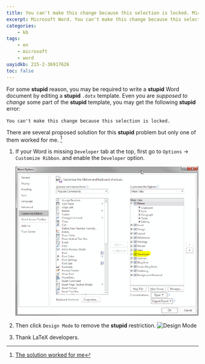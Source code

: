 ```yaml
---
title: You can't make this change because this selection is locked. Microsoft Word Solution
excerpt: Microsoft Word. You can't make this change because this selection is locked.
categories:
    - kb
tags:
    - en
    - microsoft
    - word
uayidkb: 215-2-36917626
toc: false
---
```


For some **stupid** reason, you may be required to write a **stupid** Word
document by editing a **stupid** `.dotx` template. Even you are *supposed to
change* some part of the **stupid** template, you may get the following
**stupid** error:

`You can't make this change because this selection is locked.`

There are several proposed solution for this **stupid** problem but only one
of them worked for me. [^1]

1. If your Word is missing `Developer` tab at the top, first go to `Options` →
    `Customize Ribbon`. and enable the `Developer` option.

    ![Developer Options](/assets/images/kb/215-2-36917626-1.png)

2. Then click `Design Mode` to remove the **stupid** restriction. ![Design
    Mode](/assets/images/kb/215-2-36917626-2.png)

3. Thank LaTeX developers.

[^1]: [The solution worked for me](https://answers.microsoft.com/en-us/msoffice/forum/all/microsoft-word-message-you-cant-make-this-change/341971aa-ec61-4984-8af2-105c2032bb56)
